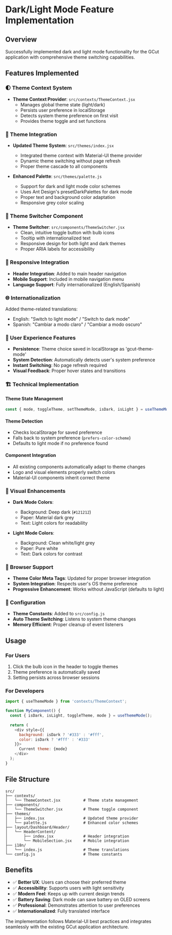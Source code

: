 # Dark/Light Mode Feature Implementation

## Overview
Successfully implemented dark and light mode functionality for the GCut application with comprehensive theme switching capabilities.

## Features Implemented

### 🌓 Theme Context System
- **Theme Context Provider**: `src/contexts/ThemeContext.jsx`
  - Manages global theme state (light/dark)
  - Persists user preference in localStorage
  - Detects system theme preference on first visit
  - Provides theme toggle and set functions

### 🎨 Theme Integration
- **Updated Theme System**: `src/themes/index.jsx`
  - Integrated theme context with Material-UI theme provider
  - Dynamic theme switching without page refresh
  - Proper theme cascade to all components

- **Enhanced Palette**: `src/themes/palette.js`
  - Support for dark and light mode color schemes
  - Uses Ant Design's presetDarkPalettes for dark mode
  - Proper text and background color adaptation
  - Responsive grey color scaling

### 🔄 Theme Switcher Component
- **Theme Switcher**: `src/components/ThemeSwitcher.jsx`
  - Clean, intuitive toggle button with bulb icons
  - Tooltip with internationalized text
  - Responsive design for both light and dark themes
  - Proper ARIA labels for accessibility

### 📱 Responsive Integration
- **Header Integration**: Added to main header navigation
- **Mobile Support**: Included in mobile navigation menu
- **Language Support**: Fully internationalized (English/Spanish)

### 🌐 Internationalization
Added theme-related translations:
- English: "Switch to light mode" / "Switch to dark mode"
- Spanish: "Cambiar a modo claro" / "Cambiar a modo oscuro"

### 🎯 User Experience Features
- **Persistence**: Theme choice saved in localStorage as 'gcut-theme-mode'
- **System Detection**: Automatically detects user's system preference
- **Instant Switching**: No page refresh required
- **Visual Feedback**: Proper hover states and transitions

### 🏗️ Technical Implementation

#### Theme State Management
```javascript
const { mode, toggleTheme, setThemeMode, isDark, isLight } = useThemeMode();
```

#### Theme Detection
- Checks localStorage for saved preference
- Falls back to system preference (`prefers-color-scheme`)
- Defaults to light mode if no preference found

#### Component Integration
- All existing components automatically adapt to theme changes
- Logo and visual elements properly switch colors
- Material-UI components inherit correct theme

### 🎨 Visual Enhancements
- **Dark Mode Colors**:
  - Background: Deep dark (`#121212`)
  - Paper: Material dark grey
  - Text: Light colors for readability
  
- **Light Mode Colors**:
  - Background: Clean white/light grey
  - Paper: Pure white
  - Text: Dark colors for contrast

### 📱 Browser Support
- **Theme Color Meta Tags**: Updated for proper browser integration
- **System Integration**: Respects user's OS theme preference
- **Progressive Enhancement**: Works without JavaScript (defaults to light)

### 🔧 Configuration
- **Theme Constants**: Added to `src/config.js`
- **Auto Theme Switching**: Listens to system theme changes
- **Memory Efficient**: Proper cleanup of event listeners

## Usage

### For Users
1. Click the bulb icon in the header to toggle themes
2. Theme preference is automatically saved
3. Setting persists across browser sessions

### For Developers
```javascript
import { useThemeMode } from 'contexts/ThemeContext';

function MyComponent() {
  const { isDark, isLight, toggleTheme, mode } = useThemeMode();
  
  return (
    <div style={{ 
      background: isDark ? '#333' : '#fff',
      color: isDark ? '#fff' : '#333'
    }}>
      Current theme: {mode}
    </div>
  );
}
```

## File Structure
```
src/
├── contexts/
│   └── ThemeContext.jsx          # Theme state management
├── components/
│   └── ThemeSwitcher.jsx         # Theme toggle component
├── themes/
│   ├── index.jsx                 # Updated theme provider
│   └── palette.js                # Enhanced color schemes
├── layout/Dashboard/Header/
│   └── HeaderContent/
│       ├── index.jsx             # Header integration
│       └── MobileSection.jsx     # Mobile integration
├── i18n/
│   └── index.js                  # Theme translations
└── config.js                     # Theme constants
```

## Benefits
- ✅ **Better UX**: Users can choose their preferred theme
- ✅ **Accessibility**: Supports users with light sensitivity
- ✅ **Modern Feel**: Keeps up with current design trends
- ✅ **Battery Saving**: Dark mode can save battery on OLED screens
- ✅ **Professional**: Demonstrates attention to user preferences
- ✅ **Internationalized**: Fully translated interface

The implementation follows Material-UI best practices and integrates seamlessly with the existing GCut application architecture.
